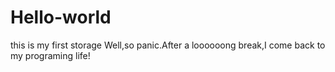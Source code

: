# Hello-world
this is my first storage
Well,so panic.After a loooooong break,I come back to my programing life!
